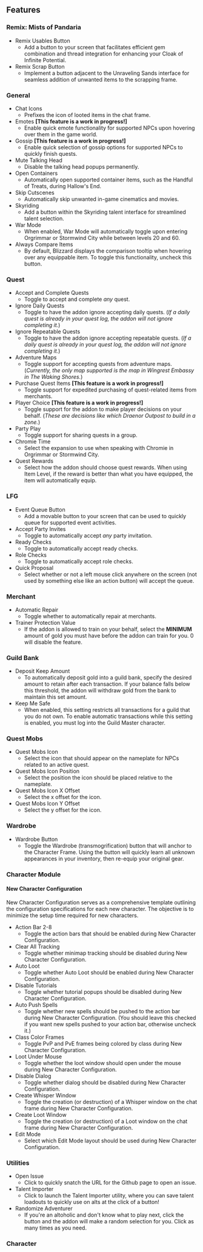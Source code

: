 ## Features

### Remix: Mists of Pandaria

- Remix Usables Button
  - Add a button to your screen that facilitates efficient gem combination and thread integration for enhancing your Cloak of Infinite Potential.
- Remix Scrap Button
  - Implement a button adjacent to the Unraveling Sands interface for seamless addition of unwanted items to the scrapping frame.

### General

- Chat Icons
  - Prefixes the icon of looted items in the chat frame.
- Emotes **[This feature is a work in progress!]**
  - Enable quick emote functionality for supported NPCs upon hovering over them in the game world.
- Gossip **[This feature is a work in progress!]**
  - Enable quick selection of gossip options for supported NPCs to quickly finish quests.
- Mute Talking Head
  - Disable the talking head popups permanently.
- Open Containers
  - Automatically open supported container items, such as the Handful of Treats, during Hallow's End.
- Skip Cutscenes
  - Automatically skip unwanted in-game cinematics and movies.
- Skyriding
  - Add a button within the Skyriding talent interface for streamlined talent selection.
- War Mode
  - When enabled, War Mode will automatically toggle upon entering Orgrimmar or Stormwind City while between levels 20 and 60.
- Always Compare Items
  - By default, Blizzard displays the comparison tooltip when hovering over any equippable item. To toggle this functionality, uncheck this button.

### Quest

- Accept and Complete Quests
  - Toggle to accept and complete _any_ quest.
- Ignore Daily Quests
  - Toggle to have the addon ignore accepting daily quests. (_If a daily quest is already in your quest log, the addon will not ignore completing it._)
- Ignore Repeatable Quests
  - Toggle to have the addon ignore accepting repeatable quests. (_If a daily quest is already in your quest log, the addon will not ignore completing it._)
- Adventure Maps
  - Toggle support for accepting quests from adventure maps. (_Currently, the only map supported is the map in Wingrest Embassy in The Waking Shores._)
- Purchase Quest Items **[This feature is a work in progress!]**
  - Toggle support for expedited purchasing of quest-related items from merchants.
- Player Choice **[This feature is a work in progress!]**
  - Toggle support for the addon to make player decisions on your behalf. (_These are decisions like which Draenor Outpost to build in a zone._)
- Party Play
  - Toggle support for sharing quests in a group.
- Chromie Time
  - Select the expansion to use when speaking with Chromie in Orgrimmar or Stormwind City.
- Quest Rewards
  - Select how the addon should choose quest rewards. When using Item Level, if the reward is better than what you have equipped, the item will automatically equip.

### LFG

- Event Queue Button
  - Add a movable button to your screen that can be used to quickly queue for supported event activities.
- Accept Party Invites
  - Toggle to automatically accept _any_ party invitation.
- Ready Checks
  - Toggle to automatically accept ready checks.
- Role Checks
  - Toggle to automatically accept role checks.
- Quick Proposal
  - Select whether or not a left mouse click anywhere on the screen (not used by something else like an action button) will accept the queue.

### Merchant

- Automatic Repair
  - Toggle whether to automatically repair at merchants.
- Trainer Protection Value
  - If the addon is allowed to train on your behalf, select the **MINIMUM** amount of gold you must have before the addon can train for you. 0 will disable the feature.

### Guild Bank

- Deposit Keep Amount
  - To automatically deposit gold into a guild bank, specify the desired amount to retain after each transaction. If your balance falls below this threshold, the addon will withdraw gold from the bank to maintain this set amount.
- Keep Me Safe
  - When enabled, this setting restricts all transactions for a guild that you do not own. To enable automatic transactions while this setting is enabled, you must log into the Guild Master character.

### Quest Mobs

- Quest Mobs Icon
  - Select the icon that should appear on the nameplate for NPCs related to an active quest.
- Quest Mobs Icon Position
  - Select the position the icon should be placed relative to the nameplate.
- Quest Mobs Icon X Offset
  - Select the x offset for the icon.
- Quest Mobs Icon Y Offset
  - Select the y offset for the icon.

### Wardrobe

- Wardrobe Button
  - Toggle the Wardrobe (transmogrification) button that will anchor to the Character Frame. Using the button will quickly learn all unknown appearances in your inventory, then re-equip your original gear.

### Character Module

#### New Character Configuration

New Character Configuration serves as a comprehensive template outlining the configuration specifications for each new character. The objective is to minimize the setup time required for new characters.

- Action Bar 2-8
  - Toggle the action bars that should be enabled during New Character Configuration.
- Clear All Tracking
  - Toggle whether minimap tracking should be disabled during New Character Configuration.
- Auto Loot
  - Toggle whether Auto Loot should be enabled during New Character Configuration.
- Disable Tutorials
  - Toggle whether tutorial popups should be disabled during New Character Configuration.
- Auto Push Spells
  - Toggle whether new spells should be pushed to the action bar during New Character Configuration. (You should leave this checked if you want new spells pushed to your action bar, otherwise uncheck it.)
- Class Color Frames
  - Toggle PvP and PvE frames being colored by class during New Character Configuration.
- Loot Under Mouse
  - Toggle whether the loot window should open under the mouse during New Character Configuration.
- Disable Dialog
  - Toggle whether dialog should be disabled during New Character Configuration.
- Create Whisper Window
  - Toggle the creation (or destruction) of a Whisper window on the chat frame during New Character Configuration.
- Create Loot Window
  - Toggle the creation (or destruction) of a Loot window on the chat frame during New Character Configuration.
- Edit Mode
  - Select which Edit Mode layout should be used during New Character Configuration.

### Utilities

- Open Issue
  - Click to quickly snatch the URL for the Github page to open an issue.
- Talent Importer
  - Click to launch the Talent Importer utility, where you can save talent loadouts to quickly use on alts at the click of a button!
- Randomize Adventurer
  - If you're an altoholic and don't know what to play next, click the button and the addon will make a random selection for you. Click as many times as you need.

### Character
